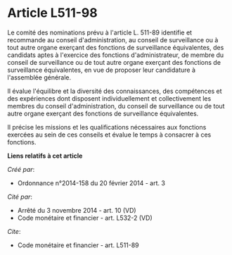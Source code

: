 # Article L511-98

Le comité des nominations prévu à l'article L. 511-89 identifie et recommande au conseil d'administration, au conseil de
surveillance ou à tout autre organe exerçant des fonctions de surveillance équivalentes, des candidats aptes à l'exercice des
fonctions d'administrateur, de membre du conseil de surveillance ou de tout autre organe exerçant des fonctions de
surveillance équivalentes, en vue de proposer leur candidature à l'assemblée générale. 

Il évalue l'équilibre et la diversité des connaissances, des compétences et des expériences dont disposent individuellement
et collectivement les membres du conseil d'administration, du conseil de surveillance ou de tout autre organe exerçant des
fonctions de surveillance équivalentes. 

Il précise les missions et les qualifications nécessaires aux fonctions exercées au sein de ces conseils et évalue le temps à
consacrer à ces fonctions.

**Liens relatifs à cet article**

_Créé par_:

  - Ordonnance n°2014-158 du 20 février 2014 - art. 3

_Cité par_:

  - Arrêté du 3 novembre 2014 - art. 10 (VD)
  - Code monétaire et financier - art. L532-2 (VD)

_Cite_:

  - Code monétaire et financier - art. L511-89
